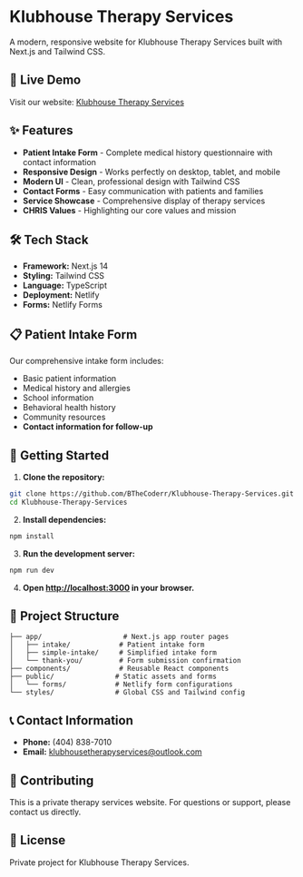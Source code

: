 # Klubhouse Therapy Services

A modern, responsive website for Klubhouse Therapy Services built with Next.js and Tailwind CSS.

## 🚀 Live Demo

Visit our website: [Klubhouse Therapy Services](https://klubhouse-therapy-services.netlify.app)

## ✨ Features

- **Patient Intake Form** - Complete medical history questionnaire with contact information
- **Responsive Design** - Works perfectly on desktop, tablet, and mobile
- **Modern UI** - Clean, professional design with Tailwind CSS
- **Contact Forms** - Easy communication with patients and families
- **Service Showcase** - Comprehensive display of therapy services
- **CHRIS Values** - Highlighting our core values and mission

## 🛠️ Tech Stack

- **Framework:** Next.js 14
- **Styling:** Tailwind CSS
- **Language:** TypeScript
- **Deployment:** Netlify
- **Forms:** Netlify Forms

## 📋 Patient Intake Form

Our comprehensive intake form includes:
- Basic patient information
- Medical history and allergies
- School information
- Behavioral health history
- Community resources
- **Contact information for follow-up**

## 🚀 Getting Started

1. **Clone the repository:**
```bash
git clone https://github.com/BTheCoderr/Klubhouse-Therapy-Services.git
cd Klubhouse-Therapy-Services
```

2. **Install dependencies:**
```bash
npm install
```

3. **Run the development server:**
```bash
npm run dev
```

4. **Open [http://localhost:3000](http://localhost:3000) in your browser.**

## 📁 Project Structure

```
├── app/                    # Next.js app router pages
│   ├── intake/            # Patient intake form
│   ├── simple-intake/     # Simplified intake form
│   └── thank-you/         # Form submission confirmation
├── components/            # Reusable React components
├── public/               # Static assets and forms
│   └── forms/            # Netlify form configurations
└── styles/               # Global CSS and Tailwind config
```

## 📞 Contact Information

- **Phone:** (404) 838-7010
- **Email:** klubhousetherapyservices@outlook.com

## 🤝 Contributing

This is a private therapy services website. For questions or support, please contact us directly.

## 📄 License

Private project for Klubhouse Therapy Services. 
